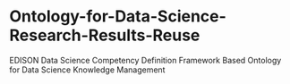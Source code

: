 # Ontology-for-Data-Science-Research-Results-Reuse
EDISON Data Science Competency Definition Framework Based Ontology for Data Science Knowledge Management
